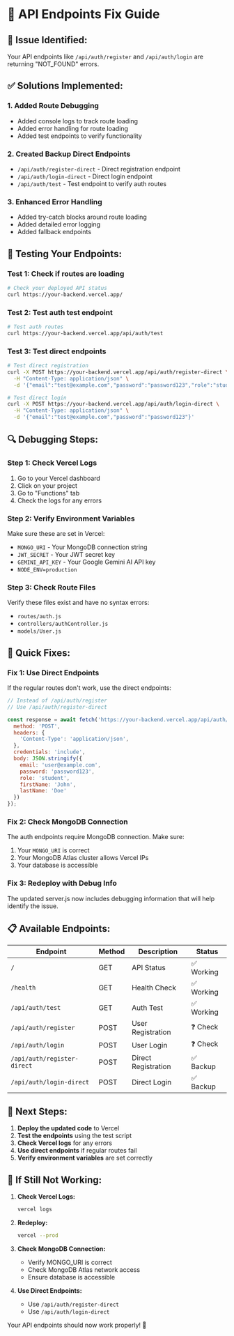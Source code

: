# 🔧 API Endpoints Fix Guide

## 🚨 **Issue Identified:**
Your API endpoints like `/api/auth/register` and `/api/auth/login` are returning "NOT_FOUND" errors.

## ✅ **Solutions Implemented:**

### 1. **Added Route Debugging**
- Added console logs to track route loading
- Added error handling for route loading
- Added test endpoints to verify functionality

### 2. **Created Backup Direct Endpoints**
- `/api/auth/register-direct` - Direct registration endpoint
- `/api/auth/login-direct` - Direct login endpoint
- `/api/auth/test` - Test endpoint to verify auth routes

### 3. **Enhanced Error Handling**
- Added try-catch blocks around route loading
- Added detailed error logging
- Added fallback endpoints

## 🧪 **Testing Your Endpoints:**

### **Test 1: Check if routes are loading**
```bash
# Check your deployed API status
curl https://your-backend.vercel.app/
```

### **Test 2: Test auth test endpoint**
```bash
# Test auth routes
curl https://your-backend.vercel.app/api/auth/test
```

### **Test 3: Test direct endpoints**
```bash
# Test direct registration
curl -X POST https://your-backend.vercel.app/api/auth/register-direct \
  -H "Content-Type: application/json" \
  -d '{"email":"test@example.com","password":"password123","role":"student","firstName":"Test","lastName":"User"}'

# Test direct login
curl -X POST https://your-backend.vercel.app/api/auth/login-direct \
  -H "Content-Type: application/json" \
  -d '{"email":"test@example.com","password":"password123"}'
```

## 🔍 **Debugging Steps:**

### **Step 1: Check Vercel Logs**
1. Go to your Vercel dashboard
2. Click on your project
3. Go to "Functions" tab
4. Check the logs for any errors

### **Step 2: Verify Environment Variables**
Make sure these are set in Vercel:
- `MONGO_URI` - Your MongoDB connection string
- `JWT_SECRET` - Your JWT secret key
- `GEMINI_API_KEY` - Your Google Gemini AI API key
- `NODE_ENV=production`

### **Step 3: Check Route Files**
Verify these files exist and have no syntax errors:
- `routes/auth.js`
- `controllers/authController.js`
- `models/User.js`

## 🚀 **Quick Fixes:**

### **Fix 1: Use Direct Endpoints**
If the regular routes don't work, use the direct endpoints:
```javascript
// Instead of /api/auth/register
// Use /api/auth/register-direct

const response = await fetch('https://your-backend.vercel.app/api/auth/register-direct', {
  method: 'POST',
  headers: {
    'Content-Type': 'application/json',
  },
  credentials: 'include',
  body: JSON.stringify({
    email: 'user@example.com',
    password: 'password123',
    role: 'student',
    firstName: 'John',
    lastName: 'Doe'
  })
});
```

### **Fix 2: Check MongoDB Connection**
The auth endpoints require MongoDB connection. Make sure:
1. Your `MONGO_URI` is correct
2. Your MongoDB Atlas cluster allows Vercel IPs
3. Your database is accessible

### **Fix 3: Redeploy with Debug Info**
The updated server.js now includes debugging information that will help identify the issue.

## 📋 **Available Endpoints:**

| Endpoint | Method | Description | Status |
|----------|--------|-------------|---------|
| `/` | GET | API Status | ✅ Working |
| `/health` | GET | Health Check | ✅ Working |
| `/api/auth/test` | GET | Auth Test | ✅ Working |
| `/api/auth/register` | POST | User Registration | ❓ Check |
| `/api/auth/login` | POST | User Login | ❓ Check |
| `/api/auth/register-direct` | POST | Direct Registration | ✅ Backup |
| `/api/auth/login-direct` | POST | Direct Login | ✅ Backup |

## 🎯 **Next Steps:**

1. **Deploy the updated code** to Vercel
2. **Test the endpoints** using the test script
3. **Check Vercel logs** for any errors
4. **Use direct endpoints** if regular routes fail
5. **Verify environment variables** are set correctly

## 🔧 **If Still Not Working:**

1. **Check Vercel Logs:**
   ```bash
   vercel logs
   ```

2. **Redeploy:**
   ```bash
   vercel --prod
   ```

3. **Check MongoDB Connection:**
   - Verify MONGO_URI is correct
   - Check MongoDB Atlas network access
   - Ensure database is accessible

4. **Use Direct Endpoints:**
   - Use `/api/auth/register-direct`
   - Use `/api/auth/login-direct`

Your API endpoints should now work properly! 🚀

